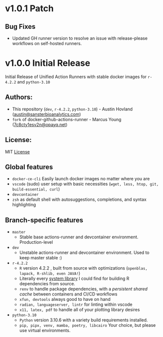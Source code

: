 # v1.0.1 Patch

## Bug Fixes

- Updated GH runner version to resolve an issue with release-please workflows on self-hosted runners.

# v1.0.0 Initial Release

Initial Release of Unified Action Runners with stable docker images for `r-4.2.2` and `python-3.10`

## Authors:
- This repository (`dev`, `r-4.2.2`, `python-3.10`) - Austin Hovland (austin@sansterbioanalytics.com)
- `fork` of docker-github-actions-runner - Marcus Young (7c8cty1esv2n@opayq.net)
## License:
MIT [License](../LICENSE)
## Global features
- `docker-ce-cli` Easily launch docker images no matter where you are
- `vscode` (sudo) user setup with basic necessities (`wget, less, htop, git, build-essential, curl`)
- `devcontainer` 
- `zsh` as default shell with autosuggestions, completions, and syntax highlighting

## Branch-specific features
- `master`
  - Stable base actions-runner and devcontainer environment. Production-level
- `dev`
  - Unstable actions-runner and devcontainer environment. Used to keep master stable :)
- `r-4.2.2`
  - `R` version 4.2.2 , built from source with optimizations (`openblas, lapack, R-shlib, even JAVA!`)
  - Literally every [system library](https://github.com/sansterbioanalytics/unified-actions-runner/blob/r-4.2.2/Dockerfile#L31) I could find for building R dependencies from source.
  - `renv` to handle package dependencies, with a *persistent shared cache* between containers and CI/CD workflows
  - `xfun, devtools` always good to have on hand
  - `radian, languageserver, lintr` for linting within vscode
  - `x11, latex, pdf` to handle all of your plotting library desires
- `python-3.10`
  - `Python` version 3.10.6 with a variety build requirements installed.
  - `pip, pipx, venv, mamba, poetry, libcairo` Your choice, but please use virtual environments.
